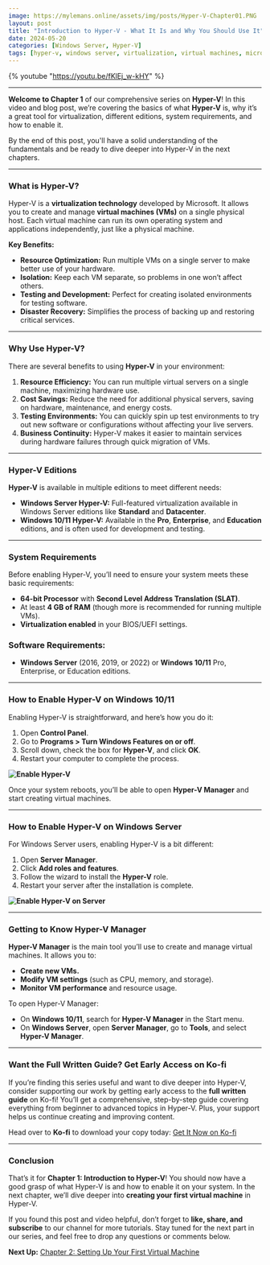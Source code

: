 ```yaml
---
image: https://mylemans.online/assets/img/posts/Hyper-V-Chapter01.PNG
layout: post
title: "Introduction to Hyper-V - What It Is and Why You Should Use It"
date: 2024-05-20
categories: [Windows Server, Hyper-V]
tags: [hyper-v, windows server, virtualization, virtual machines, microsoft]
---
```


{% youtube "https://youtu.be/fKlEj_w-kHY" %}

---

**Welcome to Chapter 1** of our comprehensive series on **Hyper-V**! In this video and blog post, we’re covering the basics of what **Hyper-V** is, why it’s a great tool for virtualization, different editions, system requirements, and how to enable it.

By the end of this post, you'll have a solid understanding of the fundamentals and be ready to dive deeper into Hyper-V in the next chapters.

---

### **What is Hyper-V?**

Hyper-V is a **virtualization technology** developed by Microsoft. It allows you to create and manage **virtual machines (VMs)** on a single physical host. Each virtual machine can run its own operating system and applications independently, just like a physical machine.

**Key Benefits:**

- **Resource Optimization:** Run multiple VMs on a single server to make better use of your hardware.
- **Isolation:** Keep each VM separate, so problems in one won’t affect others.
- **Testing and Development:** Perfect for creating isolated environments for testing software.
- **Disaster Recovery:** Simplifies the process of backing up and restoring critical services.

---

### **Why Use Hyper-V?**

There are several benefits to using **Hyper-V** in your environment:

1. **Resource Efficiency:** You can run multiple virtual servers on a single machine, maximizing hardware use.
2. **Cost Savings:** Reduce the need for additional physical servers, saving on hardware, maintenance, and energy costs.
3. **Testing Environments:** You can quickly spin up test environments to try out new software or configurations without affecting your live servers.
4. **Business Continuity:** Hyper-V makes it easier to maintain services during hardware failures through quick migration of VMs.

---

### **Hyper-V Editions**

**Hyper-V** is available in multiple editions to meet different needs:

- **Windows Server Hyper-V:** Full-featured virtualization available in Windows Server editions like **Standard** and **Datacenter**.
- **Windows 10/11 Hyper-V:** Available in the **Pro**, **Enterprise**, and **Education** editions, and is often used for development and testing.

---

### **System Requirements**

Before enabling Hyper-V, you’ll need to ensure your system meets these basic requirements:

- **64-bit Processor** with **Second Level Address Translation (SLAT)**.
- At least **4 GB of RAM** (though more is recommended for running multiple VMs).
- **Virtualization enabled** in your BIOS/UEFI settings.

### **Software Requirements:**

- **Windows Server** (2016, 2019, or 2022) or **Windows 10/11** Pro, Enterprise, or Education editions.

---

### **How to Enable Hyper-V on Windows 10/11**

Enabling Hyper-V is straightforward, and here’s how you do it:

1. Open **Control Panel**.
2. Go to **Programs > Turn Windows Features on or off**.
3. Scroll down, check the box for **Hyper-V**, and click **OK**.
4. Restart your computer to complete the process.

**![Enable Hyper-V](https://mylemans.online/assets/img/Hyper-V-Guide/Chapter-01/Chapter-01-1-5-1.png)**

Once your system reboots, you’ll be able to open **Hyper-V Manager** and start creating virtual machines.

---

### **How to Enable Hyper-V on Windows Server**

For Windows Server users, enabling Hyper-V is a bit different:

1. Open **Server Manager**.
2. Click **Add roles and features**.
3. Follow the wizard to install the **Hyper-V** role.
4. Restart your server after the installation is complete.

**![Enable Hyper-V on Server](https://mylemans.online/assets/img/Hyper-V-Guide/Chapter-01/Chapter-01-1-5.png)**

---

### **Getting to Know Hyper-V Manager**

**Hyper-V Manager** is the main tool you’ll use to create and manage virtual machines. It allows you to:

- **Create new VMs.**
- **Modify VM settings** (such as CPU, memory, and storage).
- **Monitor VM performance** and resource usage.

To open Hyper-V Manager:

- On **Windows 10/11**, search for **Hyper-V Manager** in the Start menu.
- On **Windows Server**, open **Server Manager**, go to **Tools**, and select **Hyper-V Manager**.

---

### **Want the Full Written Guide? Get Early Access on Ko-fi**

If you’re finding this series useful and want to dive deeper into Hyper-V, consider supporting our work by getting early access to the **full written guide** on Ko-fi! You’ll get a comprehensive, step-by-step guide covering everything from beginner to advanced topics in Hyper-V. Plus, your support helps us continue creating and improving content.

Head over to **Ko-fi** to download your copy today: [Get It Now on Ko-fi](https://ko-fi.com/s/4dd04dba14)

---

### **Conclusion**

That’s it for **Chapter 1: Introduction to Hyper-V**! You should now have a good grasp of what Hyper-V is and how to enable it on your system. In the next chapter, we’ll dive deeper into **creating your first virtual machine** in Hyper-V.

If you found this post and video helpful, don’t forget to **like, share, and subscribe** to our channel for more tutorials. Stay tuned for the next part in our series, and feel free to drop any questions or comments below.

**Next Up:** [Chapter 2: Setting Up Your First Virtual Machine](https://mylemans.online/posts/Hyper-V-Chapter2/)
